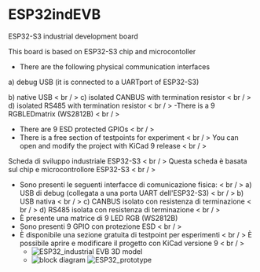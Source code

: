 # ESP32indEVB
ESP32-S3 industrial development board

This board is based on ESP32-S3 chip and microcontoller
 - There are the following physical communication interfaces
   
 a) debug USB (it is connected to a UARTport of ESP32-S3)  
 
 b) native USB  < br / > 
 c) isolated CANBUS with termination resistor  < br / > 
 d) isolated RS485 with termination resistor < br / > 
 -There is a 9 RGBLEDmatrix (WS2812B)  < br / > 
- There are 9 ESD protected GPIOs  < br / > 
- There is a free section of testpoints for experiment  < br / > 
  You can open and modify the project with KiCad 9 release  < br / > 

Scheda di sviluppo industriale ESP32-S3  < br / > 
Questa scheda è basata sul chip e microcontrollore ESP32-S3  < br / > 
- Sono presenti le seguenti interfacce di comunicazione fisica:  < br / > 
a) USB di debug (collegata a una porta UART dell'ESP32-S3)  < br / > 
b) USB nativa  < br / > 
c) CANBUS isolato con resistenza di terminazione  < br / > 
d) RS485 isolata con resistenza di terminazione  < br / > 
- È presente una matrice di 9 LED RGB (WS2812B)
- Sono presenti 9 GPIO con protezione ESD  < br / > 
- È disponibile una sezione gratuita di testpoint per esperimenti  < br / > 
È possibile aprire e modificare il progetto con KiCad versione 9  < br / >  
  -  ![ESP32_industrial EVB 3D model](https://github.com/user-attachments/assets/a6b824c0-ebcf-4901-a1d3-367f770a0a83)
  -  ![block diagram](https://github.com/user-attachments/assets/7c6af9e1-7ada-4c90-baa9-00a227eaa6a4)
![ESP32_prototype](https://github.com/user-attachments/assets/6fd1fcf9-b987-4919-b08f-29ea1ea89f27)

